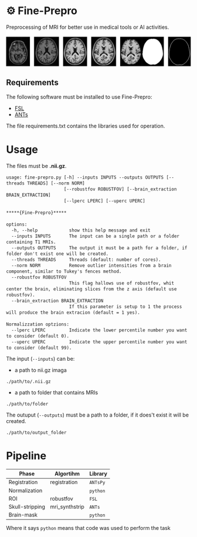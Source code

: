 # ⚙️ Fine-Prepro 
Preprocessing of MRI for better use in medical tools or AI activities.
![Results pipeline](./utils/Fine-Prepro.png)

## Requirements
The following software must be installed to use Fine-Prepro:
* [FSL](https://fsl.fmrib.ox.ac.uk/fs)
* [ANTs](https://github.com/ANTsX/ANTs)


The file requirements.txt contains the libraries used for operation.

# Usage
The files must be **.nii.gz**.

```
usage: fine-prepro.py [-h] --inputs INPUTS --outputs OUTPUTS [--threads THREADS] [--norm NORM]
                      [--robustfov ROBUSTFOV] [--brain_extraction BRAIN_EXTRACTION]
                      [--lperc LPERC] [--uperc UPERC]

*****{Fine-Prepro}*****

options:
  -h, --help            show this help message and exit
  --inputs INPUTS       The input can be a single path or a folder containing T1 MRIs.
  --outputs OUTPUTS     The output it must be a path for a folder, if folder don't exist one will be created.
  --threads THREADS     Threads (default: number of cores).
  --norm NORM           Remove outlier intensities from a brain component, similar to Tukey's fences method.
  --robustfov ROBUSTFOV
                        This flag hallows use of robustfov, whit center the brain, eliminating slices from the z axis (default use robustfov).
  --brain_extraction BRAIN_EXTRACTION
                        If this parameter is setup to 1 the process will produce the brain extracion (default = 1 yes).

Normalizzation optzions:
  --lperc LPERC         Indicate the lower percentile number you want to consider (default 0).
  --uperc UPERC         Indicate the upper percentile number you want to consider (default 99).
```


The input (`--inputs`) can be:
* a path to nii.gz imaga
  
```
./path/to/.nii.gz
```
* a path to folder that contains MRIs
```
./path/to/folder
```
The outuput (`--outputs`) must be a path to a folder, if it does't exist it will be created.
```
./path/to/output_folder
``` 

# Pipeline
| Phase | Algortihm | Library |
|-----------------|----------------|----------------|
| Registration   | registration   | `ANTsPy`   |
| Normalization   |   |  `python` |
| ROI   | robustfov  | `FSL`   |
| Skull-stripping  | mri_synthstrip  |  `ANTs`  |
| Brain-mask   |   |  `python`  |

Where it says `python` means that code was used to perform the task
